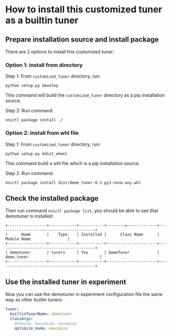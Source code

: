 # How to install this customized tuner as a builtin tuner

## Prepare installation source and install package
There are 2 options to install this customized tuner:

### Option 1: install from directory

Step 1: From `customized_tuner` directory, run: 

`python setup.py develop`

This command will build the `customized_tuner` directory as a pip installation source.

Step 2: Run command:

`nnictl package install ./`

### Option 2: install from whl file

Step 1: From `customized_tuner` directory, run:

`python setup.py bdist_wheel`

This command build a whl file which is a pip installation source.

Step 2: Run command:

`nnictl package install dist/demo_tuner-0.1-py3-none-any.whl`

## Check the installed package

Then run command `nnictl package list`, you should be able to see that demotuner is installed:
```
+-----------------+------------+-----------+--------=-------------+------------------------------------------+
|      Name       |    Type    | Installed |      Class Name      |               Module Name                |
+-----------------+------------+-----------+----------------------+------------------------------------------+
| demotuner       | tuners     | Yes       | DemoTuner            | demo_tuner                               |
+-----------------+------------+-----------+----------------------+------------------------------------------+
```

## Use the installed tuner in experiment
Now you can use the demotuner in experiment configuration file the same way as other builtin tuners:

```yaml
tuner:
  builtinTunerName: demotuner
  classArgs:
    #choice: maximize, minimize
    optimize_mode: maximize
```
